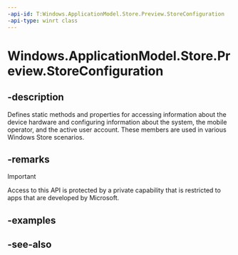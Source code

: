 ```yaml
---
-api-id: T:Windows.ApplicationModel.Store.Preview.StoreConfiguration
-api-type: winrt class
---
```


<!-- Class syntax.
public class StoreConfiguration
-->

# Windows.ApplicationModel.Store.Preview.StoreConfiguration

## -description
Defines static methods and properties for accessing information about the device hardware and configuring information about the system, the mobile operator, and the active user account. These members are used in various Windows Store scenarios.

## -remarks

> [!IMPORTANT]
> Access to this API is protected by a private capability that is restricted to apps that are developed by Microsoft.

## -examples

## -see-also
